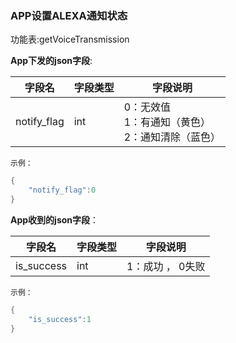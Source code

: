 ### APP设置ALEXA通知状态


功能表:getVoiceTransmission

**App下发的json字段**:

| 字段名      | 字段类型 | 字段说明                                                  |
| ----------- | -------- | --------------------------------------------------------- |
| notify_flag | int      | 0：无效值<br />1：有通知（黄色）<br />2：通知清除（蓝色） |

`示例：`

```c
{
    "notify_flag":0
}
```

**App收到的json字段**：

| 字段名     | 字段类型 | 字段说明         |
| ---------- | -------- | ---------------- |
| is_success | int      | 1：成功 ， 0失败 |

`示例：`

```c
{
    "is_success":1
}
```

